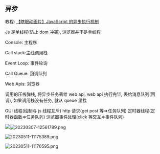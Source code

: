 ## 异步

教程: [【瞎眼动画片】JavaScript 的异步执行机制](https://www.bilibili.com/video/av290206886/)

Js 是单线程(防止 dom 冲突), 浏览器并不是单线程

Console: 主程序

Call stack:主线调用栈

Event Loop: 事件轮询

Call Queue: 回调队列

Web Apis: 浏览器

调用的压栈弹栈, 将异步任务丢给 web api, web api 执行完毕, 丢给消息队列(回调), 如果调用栈没有任务, 就从 queue 里找

GUI 线程(绘制与 js 线程互斥)
http 请求(get post 等=>任务队列)
定时器线程(定时器函数=>任务队列)
浏览器事件处理(click 等交互=>事件队列)

![](https://image-1300893378.cos.ap-shanghai.myqcloud.com/vscode/202303060017953.png)![20230307-12561789.png](https://img.yuelili.com/vscode/20230307-12561789.png)

![20230511-11175389.png](https://img.yuelili.com/vscode/20230511-11175389.png)

![20230511-11170595.png](https://img.yuelili.com/vscode/20230511-11170595.png)
